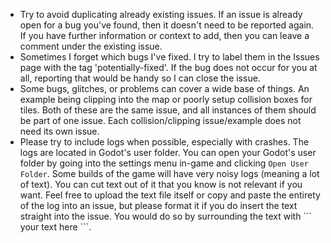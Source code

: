 - Try to avoid duplicating already existing issues. If an issue is already open for a bug you've found, then it doesn't need to be reported again. If you have further information or context to add, then you can leave a comment under the existing issue.
- Sometimes I forget which bugs I've fixed. I try to label them in the Issues page with the tag 'potentially-fixed'. If the bug does not occur for you at all, reporting that would be handy so I can close the issue.
- Some bugs, glitches, or problems can cover a wide base of things. An example being clipping into the map or poorly setup collision boxes for tiles. Both of these are the same issue, and all instances of them should be part of one issue. Each collision/clipping issue/example does not need its own issue.
- Please try to include logs when possible, especially with crashes. The logs are located in Godot's user folder. You can open your Godot's user folder by going into the settings menu in-game and clicking `Open User Folder`. Some builds of the game will have very noisy logs (meaning a lot of text). You can cut text out of it that you know is not relevant if you want. Feel free to upload the text file itself or copy and paste the entirety of the log into an issue, but please format it if you do insert the text straight into the issue. You would do so by surrounding the text with \``` your text here ```.
